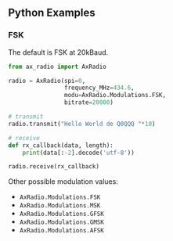 ## Python Examples

### FSK

The default is FSK at 20kBaud.

```python
from ax_radio import AxRadio

radio = AxRadio(spi=0,
                frequency_MHz=434.6,
                modu=AxRadio.Modulations.FSK,
                bitrate=20000)

# transmit
radio.transmit("Hello World de Q0QQQ "*10)

# receive
def rx_callback(data, length):
    print(data[:-2].decode('utf-8'))

radio.receive(rx_callback)
```

Other possible modulation values:

* `AxRadio.Modulations.FSK`
* `AxRadio.Modulations.MSK`
* `AxRadio.Modulations.GFSK`
* `AxRadio.Modulations.GMSK`
* `AxRadio.Modulations.AFSK`
